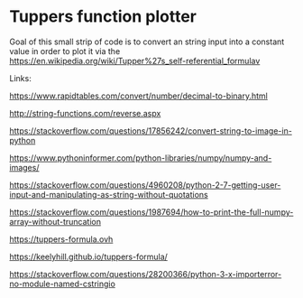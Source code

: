 # Tuppers function plotter

Goal of this small strip of code is to convert an string input into a constant value in order to plot it via the <https://en.wikipedia.org/wiki/Tupper%27s_self-referential_formulav> 

Links:

<https://www.rapidtables.com/convert/number/decimal-to-binary.html>

<http://string-functions.com/reverse.aspx>

<https://stackoverflow.com/questions/17856242/convert-string-to-image-in-python>

<https://www.pythoninformer.com/python-libraries/numpy/numpy-and-images/>

<https://stackoverflow.com/questions/4960208/python-2-7-getting-user-input-and-manipulating-as-string-without-quotations>

<https://stackoverflow.com/questions/1987694/how-to-print-the-full-numpy-array-without-truncation>

<https://tuppers-formula.ovh>

<https://keelyhill.github.io/tuppers-formula/>

<https://stackoverflow.com/questions/28200366/python-3-x-importerror-no-module-named-cstringio>
